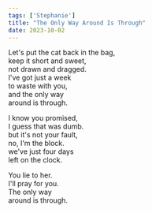 ```yaml
---
tags: ['Stephanie']
title: "The Only Way Around Is Through"
date: 2023-10-02
---
```


Let's put the cat back in the bag,  
keep it short and sweet,  
not drawn and dragged.  
I've got just a week  
to waste with you,  
and the only way  
around is through.

I know you promised,  
I guess that was dumb.  
but it's not your fault,  
no, I'm the block.  
we've just four days  
left on the clock.

You lie to her.  
I'll pray for you.  
The only way  
around is through.
